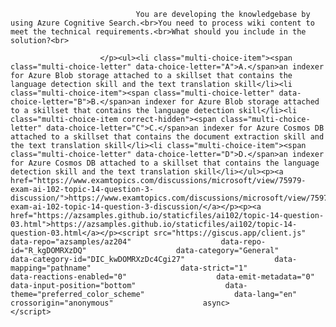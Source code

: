 <p class="card-text">
							
								You are developing the knowledgebase by using Azure Cognitive Search.<br>You need to process wiki content to meet the technical requirements.<br>What should you include in the solution?<br>
							
						</p><ul><li class="multi-choice-item"><span class="multi-choice-letter" data-choice-letter="A">A.</span>an indexer for Azure Blob storage attached to a skillset that contains the language detection skill and the text translation skill</li><li class="multi-choice-item"><span class="multi-choice-letter" data-choice-letter="B">B.</span>an indexer for Azure Blob storage attached to a skillset that contains the language detection skill</li><li class="multi-choice-item correct-hidden"><span class="multi-choice-letter" data-choice-letter="C">C.</span>an indexer for Azure Cosmos DB attached to a skillset that contains the document extraction skill and the text translation skill</li><li class="multi-choice-item"><span class="multi-choice-letter" data-choice-letter="D">D.</span>an indexer for Azure Cosmos DB attached to a skillset that contains the language detection skill and the text translation skill</li></ul><p><a href="https://www.examtopics.com/discussions/microsoft/view/75979-exam-ai-102-topic-14-question-3-discussion/">https://www.examtopics.com/discussions/microsoft/view/75979-exam-ai-102-topic-14-question-3-discussion/</a></p><p><a href="https://azsamples.github.io/staticfiles/ai102/topic-14-question-03.html">https://azsamples.github.io/staticfiles/ai102/topic-14-question-03.html</a></p><script src="https://giscus.app/client.js"                    data-repo="azsamples/az204"                    data-repo-id="R_kgDOMRXzDQ"                    data-category="General"                    data-category-id="DIC_kwDOMRXzDc4Cgi27"                    data-mapping="pathname"                    data-strict="1"                    data-reactions-enabled="0"                    data-emit-metadata="0"                    data-input-position="bottom"                    data-theme="preferred_color_scheme"                    data-lang="en"                    crossorigin="anonymous"                    async>                    </script>